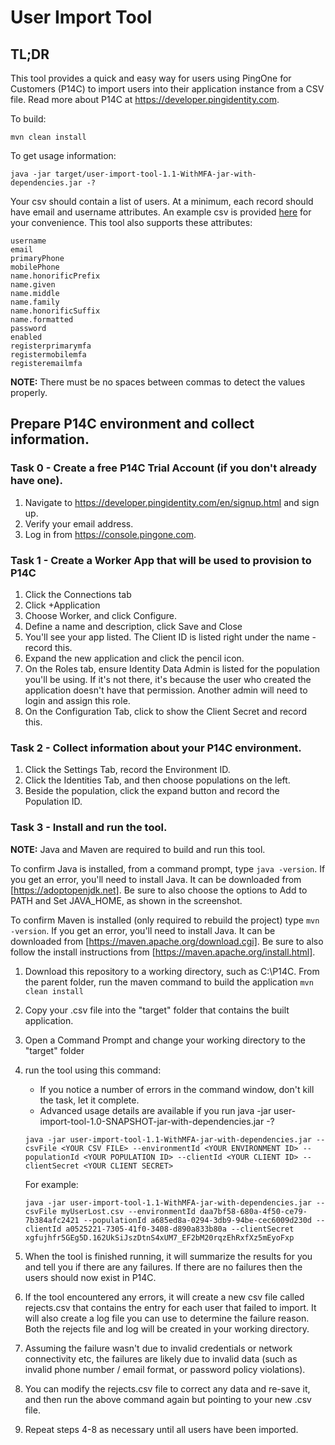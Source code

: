 # User Import Tool

## TL;DR

This tool provides a quick and easy way for users using PingOne for Customers (P14C) to import users into their application instance from a CSV file. Read more about P14C at https://developer.pingidentity.com.

To build:

    mvn clean install
    
To get usage information:

    java -jar target/user-import-tool-1.1-WithMFA-jar-with-dependencies.jar -?

Your csv should contain a list of users. At a minimum, each record should have email and username attributes. An example csv is provided [here](https://github.com/pingidentity/pingone-customers-user-import-tool/blob/master/examples.csv) for your convenience. This tool also supports these attributes:

    username
    email
    primaryPhone
    mobilePhone
    name.honorificPrefix
    name.given
    name.middle
    name.family
    name.honorificSuffix
    name.formatted
    password
    enabled
    registerprimarymfa
    registermobilemfa
    registeremailmfa

**NOTE:** There must be no spaces between commas to detect the values properly.

## Prepare P14C environment and collect information.

### Task 0 - Create a free P14C Trial Account (if you don't already have one).

1. Navigate to https://developer.pingidentity.com/en/signup.html and sign up.
2. Verify your email address.
3. Log in from https://console.pingone.com.

### Task 1 - Create a Worker App that will be used to provision to P14C

1. Click the Connections tab
2. Click +Application
3. Choose Worker, and click Configure.
4. Define a name and description, click Save and Close
5. You'll see your app listed. The Client ID is listed right under the name - record this.
6. Expand the new application and click the pencil icon.
7. On the Roles tab, ensure Identity Data Admin is listed for the population you'll be using. If it's not there, it's because the user who created the application doesn't have that permission. Another admin will need to login and assign this role.
8. On the Configuration Tab, click to show the Client Secret and record this.

### Task 2 - Collect information about your P14C environment.

1. Click the Settings Tab, record the Environment ID.
2. Click the Identities Tab, and then choose populations on the left. 
3. Beside the population, click the expand button and record the Population ID.

### Task 3 - Install and run the tool.

**NOTE:** Java and Maven are required to build and run this tool.
 
To confirm Java is installed, from a command prompt, type `java -version`. If you get an error, you'll need to install Java. It can be downloaded from [https://adoptopenjdk.net]. Be sure to also choose the options to Add to PATH and Set JAVA_HOME, as shown in the screenshot.

To confirm Maven is installed (only required to rebuild the project) type `mvn -version`. If you get an error, you'll need to install Java. It can be downloaded from [https://maven.apache.org/download.cgi]. Be sure to also follow the install instructions from [https://maven.apache.org/install.html].

1. Download this repository to a working directory, such as C:\P14C. From the parent folder, run the maven command to build the application `mvn clean install`
2. Copy your .csv file into the "target" folder that contains the built application.
3. Open a Command Prompt and change your working directory to the "target" folder
4. run the tool using this command:
    * If you notice a number of errors in the command window, don't kill the task, let it complete. 
    * Advanced usage details are available if you run java -jar user-import-tool-1.0-SNAPSHOT-jar-with-dependencies.jar -?

    ```
    java -jar user-import-tool-1.1-WithMFA-jar-with-dependencies.jar --csvFile <YOUR CSV FILE> --environmentId <YOUR ENVIRONMENT ID> --populationId <YOUR POPULATION ID> --clientId <YOUR CLIENT ID> --clientSecret <YOUR CLIENT SECRET>
    ```

    For example:
    
    ```
    java -jar user-import-tool-1.1-WithMFA-jar-with-dependencies.jar --csvFile myUserLost.csv --environmentId daa7bf58-680a-4f50-ce79-7b384afc2421 --populationId a685ed8a-0294-3db9-94be-cec6009d230d --clientId a0525221-7305-41f0-3408-d890a833b80a --clientSecret xgfujhfr5GEg5D.162UkSiJszDtnS4xUM7_EF2bM20rqzEhRxfXz5mEyoFxp
    ```

5. When the tool is finished running, it will summarize the results for you and tell you if there are any failures. If there are no failures then the users should now exist in P14C.
6. If the tool encountered any errors, it will create a new csv file called rejects.csv that contains the entry for each user that failed to import. It will also create a log file you can use to determine the failure reason. Both the rejects file and log will be created in your working directory.
7. Assuming the failure wasn't due to invalid credentials or network connectivity etc, the failures are likely due to invalid data (such as invalid phone number / email format, or password policy violations). 
8. You can modify the rejects.csv file to correct any data and re-save it, and then run the above command again but pointing to your new .csv file.
9. Repeat steps 4-8 as necessary until all users have been imported.
